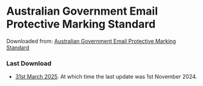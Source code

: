# Australian Government Email Protective Marking Standard

Downloaded from: [Australian Government Email Protective Marking Standard](https://www.protectivesecurity.gov.au/publications-library/australian-government-email-protective-marking-standard)

### Last Download

* [31st March 2025](./20250331/australian-government-email-protective-marking-standard.pdf). At which time the last update was 1st November 2024.